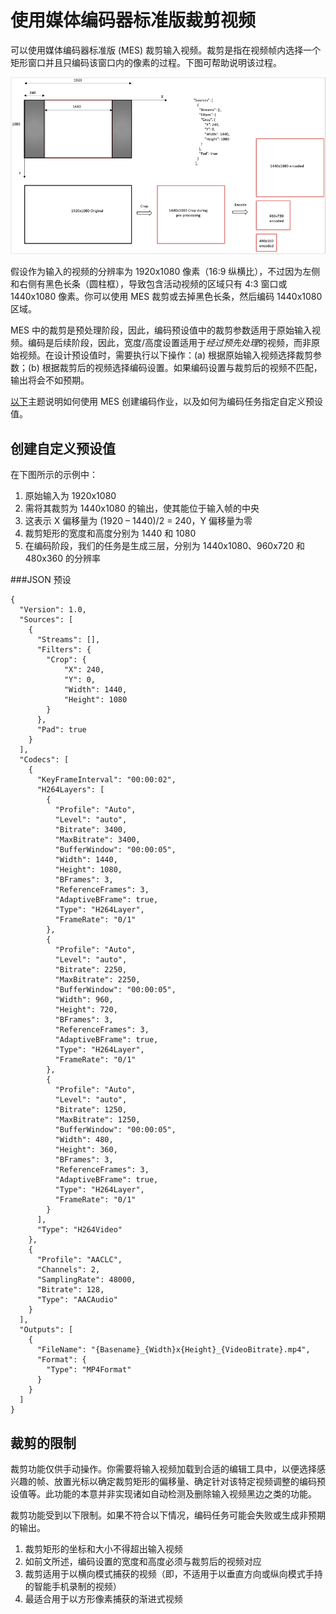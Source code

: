 <properties
    pageTitle="如何使用 Media Encoder Standard 裁剪视频 - Azure | Azure"
    description="本文说明如何使用媒体编码器标准版裁剪视频。"
    services="media-services"
    documentationcenter=""
    author="anilmur"
    manager="erikre"
    editor="" />
<tags
    ms.assetid="7628f674-2005-4531-8b61-d7a4f53e46ba"
    ms.service="media-services"
    ms.workload="media"
    ms.tgt_pltfrm="na"
    ms.devlang="dotnet"
    ms.topic="article"
    ms.date="01/23/2017"
    wacn.date="03/10/2017"
    ms.author="anilmur;juliako;" />  


# 使用媒体编码器标准版裁剪视频

可以使用媒体编码器标准版 (MES) 裁剪输入视频。裁剪是指在视频帧内选择一个矩形窗口并且只编码该窗口内的像素的过程。下图可帮助说明该过程。

![裁剪视频](./media/media-services-crop-video/media-services-crop-video01.png)

假设作为输入的视频的分辨率为 1920x1080 像素（16:9 纵横比），不过因为左侧和右侧有黑色长条（圆柱框），导致包含活动视频的区域只有 4:3 窗口或 1440x1080 像素。你可以使用 MES 裁剪或去掉黑色长条，然后编码 1440x1080 区域。

MES 中的裁剪是预处理阶段，因此，编码预设​​值中的裁剪参数适用于原始输入视频。编码是后续阶段，因此，宽度/高度设置适用于*经过预先处理*的视频，而非原始视频。在设计预设值时，需要执行以下操作：(a) 根据原始输入视频选择裁剪参数；(b) 根据裁剪后的视频选择编码设置。如果编码设置与裁剪后的视频不匹配，输出将会不如预期。

[以下](/documentation/articles/media-services-custom-mes-presets-with-dotnet/#encoding_with_dotnet)主题说明如何使用 MES 创建编码作业，以及如何为编码任务指定自定义预设值。

## 创建自定义预设值
在下图所示的示例中：

1. 原始输入为 1920x1080
2. 需将其裁剪为 1440x1080 的输出，使其能位于输入帧的中央
3. 这表示 X 偏移量为 (1920 – 1440)/2 = 240，Y 偏移量为零
4. 裁剪矩形的宽度和高度分别为 1440 和 1080
5. 在编码阶段，我们的任务是生成三层，分别为 1440x1080、960x720 和 480x360 的分辨率

###JSON 预设


	{
	  "Version": 1.0,
	  "Sources": [
	    {
	      "Streams": [],
	      "Filters": {
	        "Crop": {
	            "X": 240,
	            "Y": 0,
	            "Width": 1440,
	            "Height": 1080
	        }
	      },
	      "Pad": true
	    }
	  ],
	  "Codecs": [
	    {
	      "KeyFrameInterval": "00:00:02",
	      "H264Layers": [
	        {
	          "Profile": "Auto",
	          "Level": "auto",
	          "Bitrate": 3400,
	          "MaxBitrate": 3400,
	          "BufferWindow": "00:00:05",
	          "Width": 1440,
	          "Height": 1080,
	          "BFrames": 3,
	          "ReferenceFrames": 3,
	          "AdaptiveBFrame": true,
	          "Type": "H264Layer",
	          "FrameRate": "0/1"
	        },
	        {
	          "Profile": "Auto",
	          "Level": "auto",
	          "Bitrate": 2250,
	          "MaxBitrate": 2250,
	          "BufferWindow": "00:00:05",
	          "Width": 960,
	          "Height": 720,
	          "BFrames": 3,
	          "ReferenceFrames": 3,
	          "AdaptiveBFrame": true,
	          "Type": "H264Layer",
	          "FrameRate": "0/1"
	        },
	        {
	          "Profile": "Auto",
	          "Level": "auto",
	          "Bitrate": 1250,
	          "MaxBitrate": 1250,
	          "BufferWindow": "00:00:05",
	          "Width": 480,
	          "Height": 360,
	          "BFrames": 3,
	          "ReferenceFrames": 3,
	          "AdaptiveBFrame": true,
	          "Type": "H264Layer",
	          "FrameRate": "0/1"
	        }
	      ],
	      "Type": "H264Video"
	    },
	    {
	      "Profile": "AACLC",
	      "Channels": 2,
	      "SamplingRate": 48000,
	      "Bitrate": 128,
	      "Type": "AACAudio"
	    }
	  ],
	  "Outputs": [
	    {
	      "FileName": "{Basename}_{Width}x{Height}_{VideoBitrate}.mp4",
	      "Format": {
	        "Type": "MP4Format"
	      }
	    }
	  ]
	}


## 裁剪的限制
裁剪功能仅供手动操作。你需要将输入视频加载到合适的编辑工具中，以便选择感兴趣的帧、放置光标以确定裁剪矩形的偏移量、确定针对该特定视频调整的编码预设值等。此功能的本意并非实现诸如自动检测及删除输入视频黑边之类的功能。

裁剪功能受到以下限制。如果不符合以下情况，编码任务可能会失败或生成非预期的输出。

1. 裁剪矩形的坐标和大小不得超出输入视频
2. 如前文所述，编码设置的宽度和高度必须与裁剪后的视频对应
3. 裁剪适用于以横向模式捕获的视频（即，不适用于以垂直方向或纵向模式手持的智能手机录制的视频）
4. 最适合用于以方形像素捕获的渐进式视频

<!---HONumber=Mooncake_0306_2017-->
<!--Update_Description: update one link-->